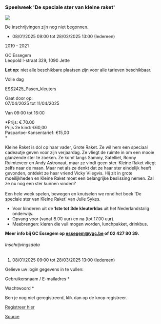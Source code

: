 ### Speelweek 'De speciale ster van kleine raket'

![](https://s3-eu-west-1.amazonaws.com/os-kwdo/prod/vgc/images/activity/6749a27812eea_Raket.jpg)

De inschrijvingen zijn nog niet begonnen.

* 08/01/2025 09:00 tot 28/03/2025 13:00 (Iedereen)

2019 - 2021

GC Essegem  
Leopold I-straat 329, 1090 Jette

**Let op:** niet alle beschikbare plaatsen zijn voor alle tarieven beschikbaar.

Volle dag

ESS2425_Pasen_kleuters

Gaat door op:  
07/04/2025 tot 11/04/2025

Van 09:00 tot 16:00

*Prijs: € 70.00  
Prijs 2e kind: €60,00  
Paspartoe-Kansentarief: €15,00  
*

Kleine Raket is dol op haar vader, Grote Raket. Ze wil hem een speciaal cadeautje geven voor zijn verjaardag. Ze vliegt de ruimte in om een mooie glanzende ster te zoeken. Ze komt langs Sammy, Satelliet, Ronny Ruimteveer en Andy Astronaut, maar ze vindt geen ster. Kleine Raket vliegt zelfs naar de maan. Maar net als ze denkt dat ze haar ster eindelijk heeft gevonden, ontdekt ze haar vriend Vicky Vliegvis. Hij zit in grote moeilijkheden en Kleine Raket moet een belangrijke beslissing nemen. Zal ze nu nog een ster kunnen vinden?  
<br/>Een hele week spelen, bewegen en knutselen we rond het boek 'De speciale ster van Kleine Raket' van Julie Sykes.

* Voor kinderen uit de **1ste tot 3de kleuterklas** uit het Nederlandstalig onderwijs.
* Opvang voor (vanaf 8.00 uur) en na (tot 17.00 uur).
* Meebrengen: kleren die vuil mogen worden, lunchpakket, drinkbus.

  
**Meer info bij GC Essegem op essegem@vgc.be of 02 427 80 39.**

###### Inschrijvingsdata

1.  08/01/2025 09:00 tot 28/03/2025 13:00 (Iedereen)

Gelieve uw login gegevens in te vullen:

Gebruikersnaam / E-mailadres \* 

Wachtwoord \* 

  

Ben je nog niet geregistreerd, klik dan op de knop registreer.

[Registreer hier](/registration)

[Source](https://tickets.vgc.be/activity/subscribe/ESS2425_Pasen_kleuters)